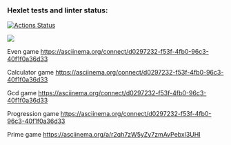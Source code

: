 ### Hexlet tests and linter status:
[![Actions Status](https://github.com/u-shev/python-project-lvl1/workflows/hexlet-check/badge.svg)](https://github.com/u-shev/python-project-lvl1/actions)

<a href="https://codeclimate.com/github/u-shev/python-project-lvl1/maintainability"><img src="https://api.codeclimate.com/v1/badges/cf4104dc58f1dc7f476c/maintainability" /></a>

Even game
https://asciinema.org/connect/d0297232-f53f-4fb0-96c3-40f1f0a36d33

Calculator game
https://asciinema.org/connect/d0297232-f53f-4fb0-96c3-40f1f0a36d33

Gcd game
https://asciinema.org/connect/d0297232-f53f-4fb0-96c3-40f1f0a36d33

Progression game
https://asciinema.org/connect/d0297232-f53f-4fb0-96c3-40f1f0a36d33
 
Prime game
https://asciinema.org/a/r2qh7zW5yZy7zmAvPebxl3UHI
